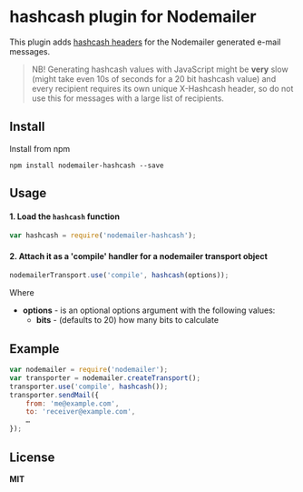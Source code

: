 # hashcash plugin for Nodemailer

This plugin adds [hashcash headers](http://www.hashcash.org/) for the Nodemailer generated e-mail messages.

> NB! Generating hashcash values with JavaScript might be **very** slow (might take even 10s of seconds for a 20 bit hashcash value) and every recipient requires its own unique X-Hashcash header, so do not use this for messages with a large list of recipients.

## Install

Install from npm

    npm install nodemailer-hashcash --save

## Usage

#### 1. Load the `hashcash` function

```javascript
var hashcash = require('nodemailer-hashcash');
```

#### 2. Attach it as a 'compile' handler for a nodemailer transport object

```javascript
nodemailerTransport.use('compile', hashcash(options));
```

Where

  * **options** - is an optional options argument with the following values:
      * **bits** - (defaults to 20) how many bits to calculate

## Example

```javascript
var nodemailer = require('nodemailer');
var transporter = nodemailer.createTransport();
transporter.use('compile', hashcash());
transporter.sendMail({
    from: 'me@example.com',
    to: 'receiver@example.com',
    …
});
```

## License

**MIT**
